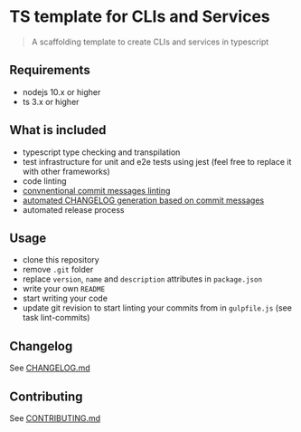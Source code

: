 # TS template for CLIs and Services
> A scaffolding template to create CLIs and services in typescript

## Requirements
- nodejs 10.x or higher
- ts 3.x or higher

## What is included

- typescript type checking and transpilation
- test infrastructure for unit and e2e tests using jest (feel free to replace it with other frameworks)
- code linting
- [convnentional commit messages linting](https://conventional-changelog.github.io/commitlint/#/)
- [automated CHANGELOG generation based on commit messages](https://github.com/conventional-changelog/conventional-changelog/tree/master/packages/conventional-changelog-cli)
- automated release process

## Usage

- clone this repository
- remove `.git` folder
- replace `version`, `name` and `description` attributes in `package.json`
- write your own `README`
- start writing your code
- update git revision to start linting your commits from in `gulpfile.js` (see task lint-commits)

## Changelog
See [CHANGELOG.md](CHANGELOG.md)

## Contributing
See [CONTRIBUTING.md](CONTRIBUTING.md)